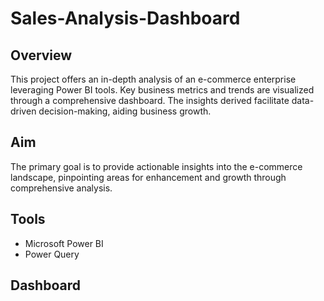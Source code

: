 # Sales-Analysis-Dashboard
## Overview
This project offers an in-depth analysis of an e-commerce enterprise leveraging Power BI tools. Key business metrics and trends are visualized through a comprehensive dashboard. The insights derived facilitate data-driven decision-making, aiding business growth.
## Aim
The primary goal is to provide actionable insights into the e-commerce landscape, pinpointing areas for enhancement and growth through comprehensive analysis.
## Tools
- Microsoft Power BI
- Power Query
## Dashboard
